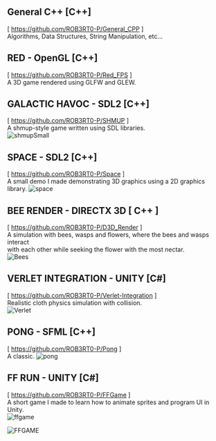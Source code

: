 ## General C++ [C++]
[ https://github.com/ROB3RT0-P/General_CPP ] <br />
Algorithms, Data Structures, String Manipulation, etc...

## RED - OpenGL [C++] 
[ https://github.com/ROB3RT0-P/Red_FPS ] <br />
A 3D game rendered using GLFW and GLEW. <br />

## GALACTIC HAVOC - SDL2 [C++] 
[ https://github.com/ROB3RT0-P/SHMUP ] <br />
A shmup-style game written using SDL libraries. <br />
![shmupSmall](https://github.com/ROB3RT0-P/ROB3RT0-P/assets/58118390/3d599818-185c-414f-adc8-acb038a95a92)

## SPACE - SDL2 [C++]
[ https://github.com/ROB3RT0-P/Space ] <br />
A small demo I made demonstrating 3D graphics using a 2D graphics library.
![space](https://github.com/ROB3RT0-P/ROB3RT0-P/assets/58118390/6749be52-2c74-488d-9be6-e1700910e1ac)

## BEE RENDER - DIRECTX 3D [ C++ ]
[ https://github.com/ROB3RT0-P/D3D_Render ] <br />
A simulation with bees, wasps and flowers, where the bees and wasps interact <br />
with each other while seeking the flower with the most nectar. <br />
![Bees](https://github.com/ROB3RT0-P/ROB3RT0-P/assets/58118390/b0388067-c304-4867-9b77-04f175e83149)

## VERLET INTEGRATION - UNITY [C#] 
[ https://github.com/ROB3RT0-P/Verlet-Integration ] <br />
Realistic cloth physics simulation with collision. <br />
![Verlet](https://github.com/ROB3RT0-P/ROB3RT0-P/assets/58118390/cf3bff0b-9dd2-49cd-b3ff-1db6690146e8)

## PONG - SFML [C++] 
[ https://github.com/ROB3RT0-P/Pong ] <br />
A classic.
![pong](https://github.com/ROB3RT0-P/ROB3RT0-P/assets/58118390/b96f08a3-e3d6-46d2-9385-5fc24aa2b1e3)

## FF RUN - UNITY [C#]
[ https://github.com/ROB3RT0-P/FFGame ] <br />
A short game I made to learn how to animate sprites and program UI in Unity. <br />
![ffgame](https://github.com/ROB3RT0-P/ROB3RT0-P/assets/58118390/97492ea1-8685-4aa4-8e2b-a6cffa4801b2)

![FFGAME](https://github.com/ROB3RT0-P/ROB3RT0-P/assets/58118390/a2c96a53-3639-4b72-a0c4-c8e7ce58e30b)
